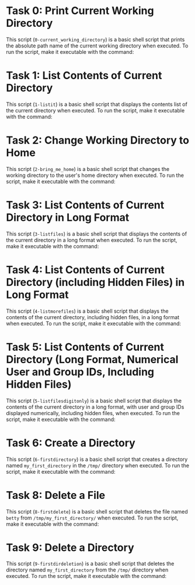 # Task 0: Print Current Working Directory
This script (`0-current_working_directory`) is a basic shell script that prints the absolute path name of the current working directory when executed.
To run the script, make it executable with the command:

# Task 1: List Contents of Current Directory
This script (`1-listit`) is a basic shell script that displays the contents list of the current directory when executed.
To run the script, make it executable with the command:

# Task 2: Change Working Directory to Home
This script (`2-bring_me_home`) is a basic shell script that changes the working directory to the user's home directory when executed.
To run the script, make it executable with the command:

# Task 3: List Contents of Current Directory in Long Format
This script (`3-listfiles`) is a basic shell script that displays the contents of the current directory in a long format when executed.
To run the script, make it executable with the command:

# Task 4: List Contents of Current Directory (including Hidden Files) in Long Format
This script (`4-listmorefiles`) is a basic shell script that displays the contents of the current directory, including hidden files, in a long format when executed.
To run the script, make it executable with the command:

# Task 5: List Contents of Current Directory (Long Format, Numerical User and Group IDs, Including Hidden Files)
This script (`5-listfilesdigitonly`) is a basic shell script that displays the contents of the current directory in a long format, with user and group IDs displayed numerically, including hidden files, when executed.
To run the script, make it executable with the command:

# Task 6: Create a Directory
This script (`6-firstdirectory`) is a basic shell script that creates a directory named `my_first_directory` in the `/tmp/` directory when executed.
To run the script, make it executable with the command:

# Task 8: Delete a File
This script (`8-firstdelete`) is a basic shell script that deletes the file named `betty` from `/tmp/my_first_directory/` when executed.
To run the script, make it executable with the command:

# Task 9: Delete a Directory
This script (`9-firstdirdeletion`) is a basic shell script that deletes the directory named `my_first_directory` from the `/tmp/` directory when executed.
To run the script, make it executable with the command:
